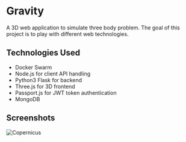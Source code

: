 # Gravity
A 3D web application to simulate three body problem. 
The goal of this project is to play with different web technologies.

## Technologies Used
- Docker Swarm
- Node.js for client API handling
- Python3 Flask for backend
- Three.js for 3D frontend
- Passport.js for JWT token authentication
- MongoDB

## Screenshots
![Copernicus](https://raw.githubusercontent.com/shadlyd15/three_body_problem/main/Screenshot.png)
